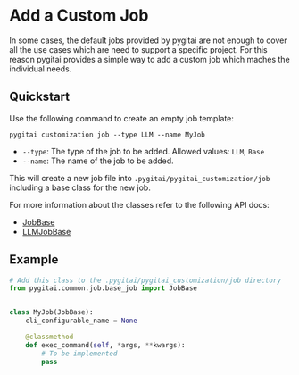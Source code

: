 # Add a Custom Job

In some cases, the default jobs provided by pygitai are not enough to
cover all the use cases which are need to support a specific project.
For this reason pygitai provides a simple way to add a custom job
which maches the individual needs.

## Quickstart

Use the following command to create an empty job template:

```
pygitai customization job --type LLM --name MyJob
```

- `--type`: The type of the job to be added.
    Allowed values: `LLM`, `Base`
- `--name`: The name of the job to be added.


This will create a new job file into
`.pygitai/pygitai_customization/job` including a base class for the
new job.

For more information about the classes refer to the following API
docs:

- [JobBase](../api/JobBase.md)
- [LLMJobBase](../api/LLMJobBase.md)


## Example

```python
# Add this class to the .pygitai/pygitai_customization/job directory
from pygitai.common.job.base_job import JobBase


class MyJob(JobBase):
    cli_configurable_name = None

    @classmethod
    def exec_command(self, *args, **kwargs):
        # To be implemented
        pass
```
